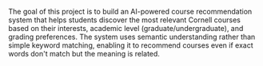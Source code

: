The goal of this project is to build an AI-powered course recommendation system that helps students discover the most relevant Cornell courses based on their interests, academic level (graduate/undergraduate), and grading preferences.
The system uses semantic understanding rather than simple keyword matching, enabling it to recommend courses even if exact words don't match but the meaning is related.
